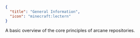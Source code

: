 ```json
{
  "title": "General Information",
  "icon": "minecraft:lectern"
}
```

A basic overview of the core principles of arcane repositories.
